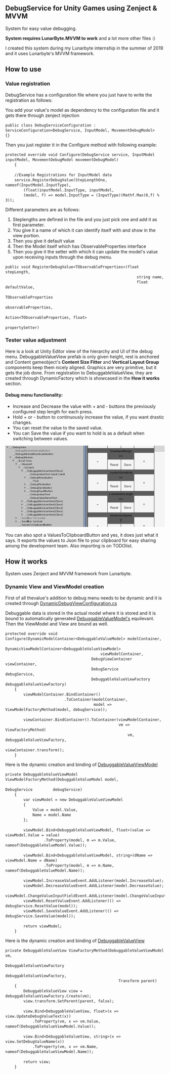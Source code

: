 ## DebugService for Unity Games using Zenject & MVVM
System for easy value debugging.

**System requires LunarByte.MVVM to work** and a lot more other files :)

I created this system during my Lunarbyte internship in the summer of 2019 and it uses Lunarbyte's MVVM framework.

## How to use

### Value registration
DebugService has a configuration file where you just have to write the registration as follows:

You add your value's model as dependency to the configuration file and it gets there through zenject injection
```
public class DebugServiceConfiguration : ServiceConfiguration<DebugService, InputModel, MovementDebugModel>
{}
```
Then you just register it in the Configure method with following example:
```
protected override void Configure(DebugService service, InputModel inputModel, MovementDebugModel movementDebugModel)
	{
	
	//Example Registrations for InputModel data
	service.RegisterDebugValue(StepLengthOne, nameof(InputModel.InputType),
	    (float)inputModel.InputType, inputModel,
	    (model, f) => model.InputType = (InputType)(Mathf.Max(0,f) % 3));
```
Different parameters are as follows:
1. Steplengths are defined in the file and you just pick one and add it as first parameter.
2. You give it a name of which it can identify itself with and show in the view portion.
3. Then you give it default value
4. Then the Model itself which has ObservableProperties interface
5. Then you give it the setter with which it can update the model's value upon receiving inputs through the debug menu.
```
public void RegisterDebugValue<TObservableProperties>(float  stepLength,
	                                                      string name,
	                                                      float  defaultValue,
	                                                      TObservableProperties
		                                                      observableProperties,
	                                                      Action<TObservableProperties, float>
		                                                      propertySetter)
```
### Tester value adjustment
Here is a look at Unity Editor view of the hierarchy and UI of the debug menu.
DebuggableValueView prefab is only given height, rest is anchored and Content gameobject's **Content Size Fitter** and **Vertical Layout Group** components keep them nicely aligned.
Graphics are very primitive, but it gets the job done.
From registration to DebuggableValueView, they are created through DynamicFactory which is showcased in the **How it works** section.

#### Debug menu functionality:
- Increase and Decrease the value with + and - buttons the previously configured step length for each press.
- Hold + or - button to continuously increase the value, if you want drastic changes.
- You can reset the value to the saved value.
- You can Save the value if you want to hold is as a default when switching between values.

![DebugServiceHierarchy](https://github.com/Zimbe/Show_Case/blob/master/GithubImages/ShowCasePictures/DebugService.PNG)

You can also spot a ValuesToClipboardButton and yes, it does just what it says. It exports the values to Json file to your clipboard for easy sharing among the development team. Also importing is on TODOlist.
## How it works
System uses Zenject and MVVM framework from Lunarbyte.
### Dynamic View and ViewModel creation
First of all thevalue's addition to debug menu needs to be dynamic and it is created through [DynamicDebugViewConfiguration.cs](https://github.com/Zimbe/Show_Case/blob/master/DynamicDebugViewConfiguration.cs)

Debuggable data is stored in the actual model where it is stored and it is bound to automatically generated [DebuggableValueModel's](https://github.com/Zimbe/Show_Case/blob/master/DebuggableValueModel.cs) equilevant. Then the ViewModel and View are bound as well.
```
protected override void Configure(DynamicModelContainer<DebuggableValueModel> modelContainer,
	                                  DynamicViewModelContainer<DebuggableValueViewModel>
		                                  viewModelContainer,
	                                  DebugViewContainer         viewContainer,
	                                  DebugService               debugService,
	                                  DebuggableValueViewFactory debuggableValueViewFactory)
	{
		viewModelContainer.BindContainer()
		                  .ToContainer(modelContainer,
		                               model => ViewModelFactoryMethod(model, debugService));

		viewContainer.BindContainer().ToContainer(viewModelContainer,
		                                          vm => ViewFactoryMethod(
			                                          vm, debuggableValueViewFactory,
			                                          viewContainer.transform));
	}
```
Here is the dynamic creation and binding of [DebuggableValueViewModel](https://github.com/Zimbe/Show_Case/blob/master/DebuggableValueViewModel.cs)
```
private DebuggableValueViewModel ViewModelFactoryMethod(DebuggableValueModel model,
	                                                        DebugService         debugService)
	{
		var viewModel = new DebuggableValueViewModel
		{
			Value = model.Value,
			Name = model.Name
		};

		viewModel.Bind<DebuggableValueViewModel, float>(value => viewModel.Value = value)
		         .ToProperty(model, m => m.Value, nameof(DebuggableValueModel.Value));

		viewModel.Bind<DebuggableValueViewModel, string>(dName => viewModel.Name = dName)
		         .ToProperty(model, m => m.Name, nameof(DebuggableValueModel.Name));

		viewModel.IncreaseValueEvent.AddListener(model.IncreaseValue);
		viewModel.DecreaseValueEvent.AddListener(model.DecreaseValue);
		viewModel.ChangeValueInputFieldEvent.AddListener(model.ChangeValueInputField);
		viewModel.ResetValueEvent.AddListener(() => debugService.ResetValue(model));
		viewModel.SaveValueEvent.AddListener(() => debugService.SaveValue(model));

		return viewModel;
	}
```
Here is the dynamic creation and binding of [DebuggableValueView](https://github.com/Zimbe/Show_Case/blob/master/DebuggableValueView.cs)
```
private DebuggableValueView ViewFactoryMethod(DebuggableValueViewModel vm,
	                                              DebuggableValueViewFactory
		                                              debuggableValueViewFactory,
	                                              Transform parent)
	{
		DebuggableValueView view = debuggableValueViewFactory.Create(vm);
		view.transform.SetParent(parent, false);

		view.Bind<DebuggableValueView, float>(x => view.UpdateDebugValueText(x))
		    .ToProperty(vm, x => vm.Value, nameof(DebuggableValueViewModel.Value));

		view.Bind<DebuggableValueView, string>(x => view.SetDebugValueName(x))
		    .ToProperty(vm, x => vm.Name, nameof(DebuggableValueViewModel.Name));

		return view;
	}

```
